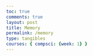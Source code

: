 ```yaml
---
toc: true
comments: true
layout: post
title: Memory
permalink: /memory
type: tangibles
courses: { compsci: {week: 1} }
---
```


<html lang="en">
<head>
    <meta charset="UTF-8">
    <meta name="viewport" content="width=device-width, initial-scale=1.0">
    <title>Memory Game</title>
    <link rel="stylesheet" href="style2.css">
</head>
<body>
    <div id="cards-grid">
    </div>
    <script src="script2.js" defer></script>
    <script>
        document.addEventListener('DOMContentLoaded', async function() {
            try {
                await initializeMemoryGame(imagePaths); 
            } catch (error) {
                console.error('Error initializing memory game:', error);
            }
        });
    </script>
</body>
</html>